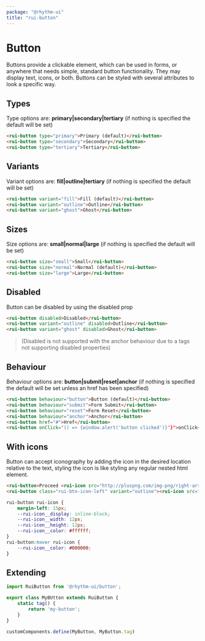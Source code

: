 ```yaml
---
package: "@rhythm-ui"
title: "rui-button"
---
```


# Button

Buttons provide a clickable element, which can be used in forms, or anywhere that needs simple, standard button functionality. They may display text, icons, or both. Buttons can be styled with several attributes to look a specific way.

## Types
Type options are: **primary|secondary|tertiary** (if nothing is specified the default will be set)

```html preview
<rui-button type="primary">Primary (default)</rui-button>
<rui-button type="secondary">Secondary</rui-button>
<rui-button type="tertiary">Tertiary</rui-button>
```

## Variants
Variant options are: **fill|outline|tertiary** (if nothing is specified the default will be set)
```html preview
<rui-button variant="fill">Fill (default)</rui-button>
<rui-button variant="outline">Outline</rui-button>
<rui-button variant="ghost">Ghost</rui-button>
```

## Sizes
Size options are: **small|normal|large** (if nothing is specified the default will be set)

```html preview
<rui-button size="small">Small</rui-button>
<rui-button size="normal">Normal (default)</rui-button>
<rui-button size="large">Large</rui-button>
```

## Disabled
Button can be disabled by using the disabled prop
```html preview
<rui-button disabled>Disabled</rui-button>
<rui-button variant="outline" disabled>Outline</rui-button>
<rui-button variant="ghost" disabled>Ghost</rui-button>
```
> (Disabled is not supported with the anchor behaviour due to a tags not supporting disabled properties)


## Behaviour
Behaviour options are: **button|submit|reset|anchor** (if nothing is specified the default will be set unless an href has been specified)
```html preview
<rui-button behaviour="button">Button (default)</rui-button>
<rui-button behaviour="submit">Form Submit</rui-button>
<rui-button behaviour="reset">Form Reset</rui-button>
<rui-button behaviour="anchor">Anchor</rui-button>
<rui-button href="#">Href</rui-button>
<rui-button onClick="() => {window.alert('button clicked')}"}">onClick</rui-button>

```

## With icons
Button can accept iconography by adding the icon in the desired location relative to the text, styling the icon is like styling any regular nested html element.
```html preview
<rui-button>Proceed <rui-icon src="http://pluspng.com/img-png/right-arrow-png-right-arrow-512.png"></rui-icon></rui-button>
<rui-button class="rui-btn-icon-left" variant="outline"><rui-icon src="https://image.flaticon.com/icons/svg/54/54321.svg"></rui-icon>Back</rui-icon></rui-button>
```
```css
rui-button rui-icon {
	margin-left: 15px;
	--rui-icon__display: inline-block;
	--rui-icon__width: 12px;
	--rui-icon__height: 12px;
	--rui-icon__color: #ffffff;
}
rui-button:hover rui-icon {
	--rui-icon__color: #000000;
}

```


## Extending

```js
import RuiButton from '@rhythm-ui/button';

export class MyBUtton extends RuiButton {
	static tag() {
		return 'my-button';
	}
}

customComponents.define(MyButton, MyButton.tag)
```
